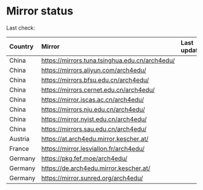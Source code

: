 <script src="./time.js"></script>
# Mirror status
Last check: <script type="text/javascript">localize(1714940275.243121);</script>

|Country|Mirror|Last update|
|:------|:-----|:----------|
|China|https://mirrors.tuna.tsinghua.edu.cn/arch4edu/|<script type="text/javascript">localize(1714890696);</script>|
|China|https://mirrors.aliyun.com/arch4edu/|<script type="text/javascript">localize(1714890696);</script>|
|China|https://mirrors.bfsu.edu.cn/arch4edu/|<script type="text/javascript">localize(1714890696);</script>|
|China|https://mirrors.cernet.edu.cn/arch4edu/|<script type="text/javascript">localize(1714890696);</script>|
|China|https://mirror.iscas.ac.cn/arch4edu/|<script type="text/javascript">localize(1714890696);</script>|
|China|https://mirrors.nju.edu.cn/arch4edu/|<script type="text/javascript">localize(1714847501);</script>|
|China|https://mirror.nyist.edu.cn/arch4edu/|<script type="text/javascript">localize(1714890696);</script>|
|China|https://mirrors.sau.edu.cn/arch4edu/|<script type="text/javascript">localize(1714890696);</script>|
|Austria|https://at.arch4edu.mirror.kescher.at/|<script type="text/javascript">localize(1714890696);</script>|
|France|https://mirror.lesviallon.fr/arch4edu/|<script type="text/javascript">localize(1714890696);</script>|
|Germany|https://pkg.fef.moe/arch4edu/|<script type="text/javascript">localize(1714890696);</script>|
|Germany|https://de.arch4edu.mirror.kescher.at/|<script type="text/javascript">localize(1714890696);</script>|
|Germany|https://mirror.sunred.org/arch4edu/|<script type="text/javascript">localize(1714890696);</script>|

<script src="./tablefilter/tablefilter.js"></script>
<script src="./table.js"></script>